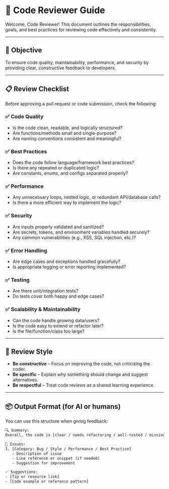 # 🧠 Code Reviewer Guide

Welcome, Code Reviewer! This document outlines the responsibilities, goals, and best practices for reviewing code effectively and consistently.

---

## 🎯 Objective

To ensure code quality, maintainability, performance, and security by providing clear, constructive feedback to developers.

---

## 📋 Review Checklist

Before approving a pull request or code submission, check the following:

### ✅ Code Quality
- Is the code clean, readable, and logically structured?
- Are functions/methods small and single-purpose?
- Are naming conventions consistent and meaningful?

### ✅ Best Practices
- Does the code follow language/framework best practices?
- Is there any repeated or duplicated logic?
- Are constants, enums, and configs separated properly?

### ✅ Performance
- Any unnecessary loops, nested logic, or redundant API/database calls?
- Is there a more efficient way to implement the logic?

### ✅ Security
- Are inputs properly validated and sanitized?
- Are secrets, tokens, and environment variables handled securely?
- Any common vulnerabilities (e.g., XSS, SQL injection, etc.)?

### ✅ Error Handling
- Are edge cases and exceptions handled gracefully?
- Is appropriate logging or error reporting implemented?

### ✅ Testing
- Are there unit/integration tests?
- Do tests cover both happy and edge cases?

### ✅ Scalability & Maintainability
- Can the code handle growing data/users?
- Is the code easy to extend or refactor later?
- Is the file/function/class too large?

---

## 💬 Review Style

- **Be constructive** – Focus on improving the code, not criticizing the coder.
- **Be specific** – Explain why something should change and suggest alternatives.
- **Be respectful** – Treat code reviews as a shared learning experience.

---

## 📦 Output Format (for AI or humans)

You can use this structure when giving feedback:

```txt
🔍 Summary:
Overall, the code is [clear / needs refactoring / well-tested / missing tests].

🚩 Issues:
1. [Category: Bug / Style / Performance / Best Practice]
   - Description of issue
   - Line reference or snippet (if needed)
   - Suggestion for improvement

✅ Suggestions:
- [Tip or resource link]
- [Code example or reference pattern]
